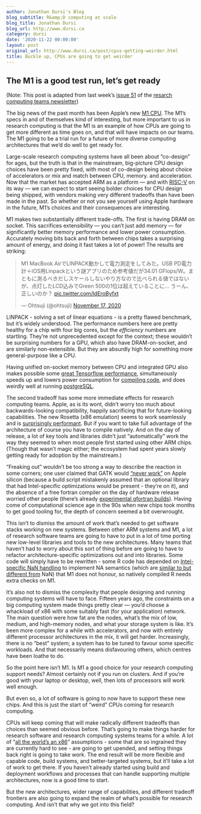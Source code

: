 ```yaml
---
author: Jonathan Dursi's Blog
blog_subtitle: R&amp;D computing at scale
blog_title: Jonathan Dursi
blog_url: http://www.dursi.ca
category: dursi
date: '2020-11-22 00:00:00'
layout: post
original_url: http://www.dursi.ca/post/cpus-getting-weirder.html
title: Buckle up, CPUs are going to get weirder
---
```


<h2 id="the-m1-is-a-good-test-run-lets-get-ready">The M1 is a good test run, let’s get ready</h2>

<p>(Note: This post is adapted from last week’s <a href="https://newsletter.researchcomputingteams.org/archive/5246c80f-2211-470c-94cb-d25496e8d5e8">issue 51</a> 
of the <a href="https://www.researchcomputingteams.org">resarch computing teams newsletter</a>)</p>

<p>The big news of the past month has been Apple’s new <a href="https://www.anandtech.com/show/16252/mac-mini-apple-m1-tested/7">M1
CPU</a>.
The M1’s specs in and of themselves kind of interesting, but more
important to us in research computing is that the M1 is an example
of how CPUs are going to get more different as time goes on, and
that will have impacts on our teams.  The M1 going to be a trial run for
a future of more diverse computing architectures that we’d do well
to get ready for.</p>

<p>Large-scale research computing systems have all been about “co-design”
for ages, but the truth is that in the mainstream, big-picture CPU
design choices have been pretty fixed, with most of co-design
being about choice of accelerators or mix and match between CPU,
memory. and acceleration.  Now that the market has accepted ARM as
a platform — and with <a href="https://riscv.org">RISC-V</a> on its way — we
can expect to start seeing bolder choices for CPU design being
shipped, with vendors making very different tradeoffs than have
been made in the past.  So whether or not you see yourself using
Apple hardware in the future, M1’s choices and their consequences
are interesting.</p>

<p>M1 makes two substantially different trade-offs.  The first is
having DRAM on socket.  This sacrifices extensibility — you can’t
just add memory — for significantly better memory performance and
lower power consumption.  Accurately moving bits back and forth
between chips takes a surprising amount of energy, and doing it
fast takes a lot of power!   The results are striking:</p>

<blockquote class="twitter-tweet"><p dir="ltr" lang="ja">M1 MacBook AirでLINPACK動かして電力測定をしてみた。USB PD電力計＋iOS用Linpackという謎アプリのため参考値だが34.01 GFlops/W。まともに測るべきだしスケールしないやり方なので比べられる値ではないが、点灯したLCD込みでGreen 500の1位は超えていることに… うーん、正しいのか？ <a href="https://t.co/ldEroByfxt">pic.twitter.com/ldEroByfxt</a></p>&mdash; Ohtsuji (@ohtsuji) <a href="https://twitter.com/ohtsuji/status/1328768907461623808?ref_src=twsrc%5Etfw">November 17, 2020</a></blockquote>


<p>LINPACK - solving a set of linear equations - is a pretty flawed
benchmark, but it’s widely understood.  The performance numbers
here are pretty healthy for a chip with four big cores, but the
<em>efficiency</em> numbers are startling.  They’re not unprecedented
except for the context; these wouldn’t be surprising numbers for a
GPU, which also have DRAM-on-socket, and are similarly non-extensible.
But they are absurdly high for something more general-purpose like
a CPU.</p>

<p>Having unified on-socket memory between CPU and integrated GPU also
makes possible some <a href="https://blog.tensorflow.org/2020/11/accelerating-tensorflow-performance-on-mac.html">great Tensorflow
performance</a>,
simultaneously speeds up and lowers power consumption for <a href="https://www.macrumors.com/2020/11/17/apple-silicon-m1-compiles-code-as-fast-as-mac-pro/">compiling
code</a>,
and does weirdly well at running
<a href="https://info.crunchydata.com/blog/postgresql-benchmarks-apple-arm-m1-macbook-pro-2020">postgreSQL</a>.</p>

<p>The second tradeoff has some more immediate effects for research
computing teams. Apple, as is its wont, didn’t worry too much about
backwards-looking compatibility, happily sacrificing that for
future-looking capabilities.  The new Rosetta (x86 emulation) seems
to work seamlessly and is <a href="https://twitter.com/pmelsted/status/1329934691944816640">surprisingly
performant</a>.  But
if you want to take full advantage of the architecture of course
you have to compile natively.  And on the day of release, a lot of
key tools and libraries didn’t just “automatically” work the way
they seemed to when most people first started using other ARM chips.
(Though that wasn’t magic either; the ecosystem had spent years
slowly getting ready for adoption by the mainstream.)</p>

<p>“Freaking out” wouldn’t be too strong a way to describe
the reaction in some corners; one user claimed that GATK would
<a href="https://twitter.com/biocrusoe/status/1328704001039339521">“never
work”</a> on
Apple silicon (because a build script mistakenly assumed that an
optional library that had Intel-specific optimizations would be
present - they’re on it), and the absence of a free fortran compiler
on the day of hardware release worried other people (there’s already
<a href="https://github.com/fxcoudert/gfortran-for-macOS/releases/tag/11-arm-alpha1">experimental gfortran
builds</a>).
Having come of computational science age in the 90s when new chips
took months to get good tooling for, the depth of concern seemed a
bit overwrought.</p>

<p>This isn’t to dismiss the amount of work that’s needed to get
software stacks working on new systems.  Between other ARM systems
and M1, a lot of research software teams are going to have to put
in a lot of time porting new low-level libraries and tools to the
new architectures.  Many teams that haven’t had to worry about this
sort of thing before are going to have to refactor architecture-specific
optimizations out and into libraries.  Some code will simply have
to be rewritten - some R code has depended on <a href="https://developer.r-project.org/Blog/public/2020/11/02/will-r-work-on-apple-silicon/">Intel-specific NaN
handling</a>
to implement NA semantics (which are <a href="https://blog.revolutionanalytics.com/2016/07/understanding-na-in-r.html">similar to but different
from</a>
NaN) that M1 does not honour, so natively compiled R needs extra
checks on M1.</p>

<p>It’s also not to dismiss the complexity that people designing and
running computing systems will have to face.  Fifteen years ago,
the constraints on a big computing system made things pretty clear — 
you’d choose a whackload of x86 with some suitably fast (for your application)
network. The main question were how fat are the nodes, what’s
the mix of low, medium, and high-memory nodes, and what your storage
system is like.  It’s been more
complex for a while with accelerators, and now with entirely different
processor architectures in the mix, it will get harder.  Increasingly,
there is no “best” system; a system has to be tuned to favour some
specific workloads.  And that necessarily means disfavouring others,
which centres have been loathe to do.</p>

<p>So the point here isn’t M1.  Is M1 a good choice for your research
computing support needs?  Almost certainly not if you run on clusters.
And if you’re good with your laptop or desktop, well, then lots of
processors will work well enough.</p>

<p>But even so, a lot of software is going to now have to support these
new chips. And this is just the start of “weird” CPUs 
coming for research computing.</p>

<p>CPUs will keep coming that will make radically different tradeoffs
than choices than seemed obvious before.  That’s going to make
things harder for research software and research computing systems
teams for a while.  A lot of “<a href="https://encyclopedia2.thefreedictionary.com/vaxocentrism">all the world’s an
x86</a>”
assumptions - some that are so ingrained they are currently hard
to see - are going to get upended, and setting things back right
is going to take work.  The end result will be more flexible and
capable code, build systems, and better-targeted systems, but it’ll
take a lot of work to get there.   If you haven’t already started
using build and deployment workflows and processes that can handle
supporting multiple architectures, now is a good time to start.</p>

<p>But the new architectures, wider range of capabilities, and different
tradeoff frontiers are also going to expand the realm of what’s
possible for research computing.  And isn’t that why we got into
this field?</p>